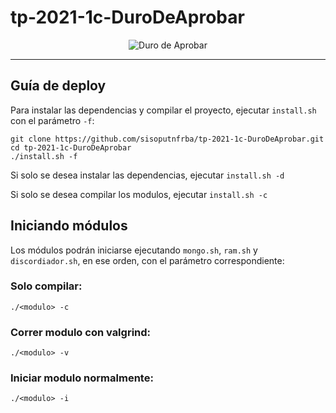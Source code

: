 # tp-2021-1c-DuroDeAprobar

 
 <p align="center">
  <img src="https://user-images.githubusercontent.com/62316777/125995719-436fd46a-9d69-4689-8611-d01ee7fc1bee.png" alt="Duro de Aprobar"/>
</p>


---

## Guía de deploy

Para instalar las dependencias y compilar el proyecto, ejecutar `install.sh` con el parámetro `-f`:

```
git clone https://github.com/sisoputnfrba/tp-2021-1c-DuroDeAprobar.git
cd tp-2021-1c-DuroDeAprobar
./install.sh -f
```

Si solo se desea instalar las dependencias, ejecutar `install.sh -d`

Si solo se desea compilar los modulos, ejecutar `install.sh -c`

## Iniciando módulos

Los módulos podrán iniciarse ejecutando `mongo.sh`, `ram.sh` y `discordiador.sh`, en ese orden, con el parámetro correspondiente:

### Solo compilar:
```
./<modulo> -c
```

### Correr modulo con valgrind:
```
./<modulo> -v
```

### Iniciar modulo normalmente:
```
./<modulo> -i
```

